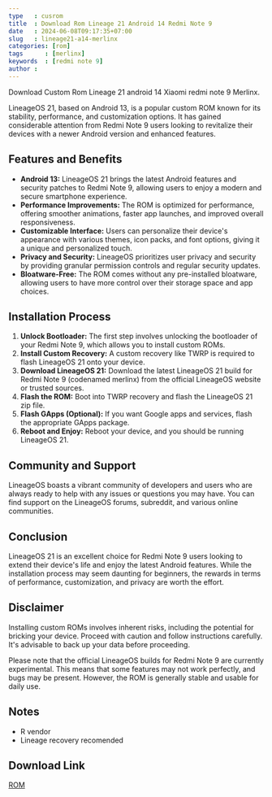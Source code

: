 ```yaml
---
type   : cusrom
title  : Download Rom Lineage 21 Android 14 Redmi Note 9
date   : 2024-06-08T09:17:35+07:00
slug   : lineage21-a14-merlinx
categories: [rom]
tags      : [merlinx]
keywords  : [redmi note 9]
author :
---
```


Download Custom Rom Lineage 21 android 14 Xiaomi redmi note 9 Merlinx.

LineageOS 21, based on Android 13, is a popular custom ROM known for its stability, performance, and customization options. It has gained considerable attention from Redmi Note 9 users looking to revitalize their devices with a newer Android version and enhanced features.

## Features and Benefits

* **Android 13:** LineageOS 21 brings the latest Android features and security patches to Redmi Note 9, allowing users to enjoy a modern and secure smartphone experience.
* **Performance Improvements:** The ROM is optimized for performance, offering smoother animations, faster app launches, and improved overall responsiveness.
* **Customizable Interface:** Users can personalize their device's appearance with various themes, icon packs, and font options, giving it a unique and personalized touch.
* **Privacy and Security:** LineageOS prioritizes user privacy and security by providing granular permission controls and regular security updates.
* **Bloatware-Free:** The ROM comes without any pre-installed bloatware, allowing users to have more control over their storage space and app choices.

## Installation Process

1. **Unlock Bootloader:** The first step involves unlocking the bootloader of your Redmi Note 9, which allows you to install custom ROMs.
2. **Install Custom Recovery:** A custom recovery like TWRP is required to flash LineageOS 21 onto your device.
3. **Download LineageOS 21:** Download the latest LineageOS 21 build for Redmi Note 9 (codenamed merlinx) from the official LineageOS website or trusted sources.
4. **Flash the ROM:** Boot into TWRP recovery and flash the LineageOS 21 zip file.
5. **Flash GApps (Optional):** If you want Google apps and services, flash the appropriate GApps package.
6. **Reboot and Enjoy:** Reboot your device, and you should be running LineageOS 21.

## Community and Support

LineageOS boasts a vibrant community of developers and users who are always ready to help with any issues or questions you may have. You can find support on the LineageOS forums, subreddit, and various online communities.

## Conclusion

LineageOS 21 is an excellent choice for Redmi Note 9 users looking to extend their device's life and enjoy the latest Android features. While the installation process may seem daunting for beginners, the rewards in terms of performance, customization, and privacy are worth the effort.

## Disclaimer

Installing custom ROMs involves inherent risks, including the potential for bricking your device. Proceed with caution and follow instructions carefully. It's advisable to back up your data before proceeding.

Please note that the official LineageOS builds for Redmi Note 9 are currently experimental. This means that some features may not work perfectly, and bugs may be present. However, the ROM is generally stable and usable for daily use.

## Notes
- R vendor
- Lineage recovery recomended

## Download Link
[ROM](https://t.me/wahyu6070files/296)


